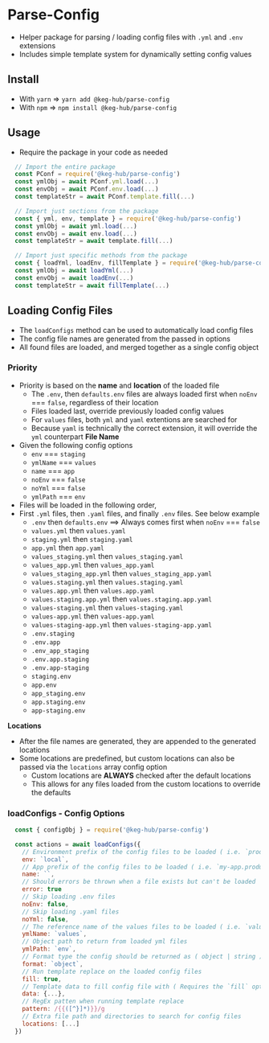 # Parse-Config
* Helper package for parsing / loading config files with `.yml` and `.env` extensions
* Includes simple template system for dynamically setting config values

## Install
* With `yarn` =>  `yarn add @keg-hub/parse-config`
* With `npm` => `npm install @keg-hub/parse-config`

## Usage
* Require the package in your code as needed
```js
  // Import the entire package
  const PConf = require('@keg-hub/parse-config')
  const ymlObj = await PConf.yml.load(...)
  const envObj = await PConf.env.load(...)
  const templateStr = await PConf.template.fill(...)

  // Import just sections from the package
  const { yml, env, template } = require('@keg-hub/parse-config')
  const ymlObj = await yml.load(...)
  const envObj = await env.load(...)
  const templateStr = await template.fill(...)

  // Import just specific methods from the package
  const { loadYml, loadEnv, fillTemplate } = require('@keg-hub/parse-config')
  const ymlObj = await loadYml(...)
  const envObj = await loadEnv(...)
  const templateStr = await fillTemplate(...)
```

## Loading Config Files
* The `loadConfigs` method can be used to automatically load config files
* The config file names are generated from the passed in options
* All found files are loaded, and merged together as a single config object
### Priority
* Priority is based on the **name** and **location** of the loaded file 
  * The `.env`, then `defaults.env` files are always loaded first when `noEnv` === `false`, regardless of their location
  * Files loaded last, override previously loaded config values
  * For `values` files, both `yml` and `yaml` extentions are searched for
  * Because `yaml` is technically the correct extension, it will override the `yml` counterpart 
**File Name**
* Given the following config options
  * `env` === `staging`
  * `ymlName` === `values`
  * `name` === `app`
  * `noEnv` === `false`
  * `noYml` === `false`
  * `ymlPath` === `env`
* Files will be loaded in the following order, 
* First `.yml` files, then `.yaml` files, and finally `.env` files. See below example
  * `.env` then `defaults.env` ==> Always comes first when `noEnv` === `false`
  * `values.yml` then `values.yaml`
  * `staging.yml` then `staging.yaml`
  * `app.yml` then `app.yaml`
  * `values_staging.yml` then `values_staging.yaml`
  * `values_app.yml` then `values_app.yaml`
  * `values_staging_app.yml` then `values_staging_app.yaml`
  * `values.staging.yml` then `values.staging.yaml`
  * `values.app.yml` then `values.app.yaml`
  * `values.staging.app.yml` then `values.staging.app.yaml`
  * `values-staging.yml` then `values-staging.yaml`
  * `values-app.yml` then `values-app.yaml`
  * `values-staging-app.yml` then `values-staging-app.yaml`
  * `.env.staging`
  * `.env.app`
  * `.env_app_staging`
  * `.env.app.staging`
  * `.env.app-staging`
  * `staging.env`
  * `app.env`
  * `app_staging.env`
  * `app.staging.env`
  * `app-staging.env`

**Locations**
* After the file names are generated, they are appended to the generated locations
* Some locations are predefined, but custom locations can also be passed via the `locations` array config option
  * Custom locations are **ALWAYS** checked after the default locations
  * This allows for any files loaded from the custom locations to override the defaults


### loadConfigs - Config Options
```js
  const { configObj } = require('@keg-hub/parse-config')

  const actions = await loadConfigs({
    // Environment prefix of the config files to be loaded ( i.e. `production.env` )
    env: `local`,
    // App prefix of the config files to be loaded ( i.e. `my-app.production.env` )
    name: ``,
    // Should errors be thrown when a file exists but can't be loaded
    error: true
    // Skip loading .env files
    noEnv: false,
    // Skip loading .yaml files
    noYml: false,
    // The reference name of the values files to be loaded ( i.e. `values.local.yml` )
    ymlName: `values`,
    // Object path to return from loaded yml files
    ymlPath: `env`,
    // Format type the config should be returned as ( object | string )
    format: `object`,
    // Run template replace on the loaded config files
    fill: true,
    // Template data to fill config file with ( Requires the `fill` options value is `true`  )
    data: {...},
    // RegEx patten when running template replace
    pattern: /{{([^}]*)}}/g
    // Extra file path and directories to search for config files
    locations: [...]
  })
```